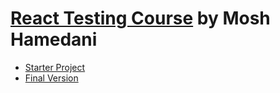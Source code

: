 # [React Testing Course](https://www.youtube.com/watch?v=8Xwq35cPwYg) by Mosh Hamedani

- [Starter Project](https://github.com/mosh-hamedani/react-testing-starter)
- [Final Version](https://github.com/mosh-hamedani/react-testing-finish)
